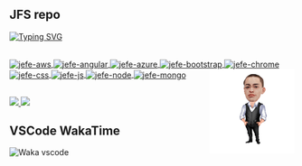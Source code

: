## JFS repo

[![Typing SVG](https://readme-typing-svg.demolab.com/?lines=JavaScript+🎯;Node.js+🧩;MongoDB+📂;Unit+tests+🧪;WordPress+📰;Microservices+⚙️;Project+Mgmt+📦;Excel+📊;Process+Devt+🚀;Multilingual+🗽;Let's+chat+😁)](https://github.com/jeferson-franco)

<a href="https://github.com/jeferson-franco">
  <div dir="auto">
    <br>
    <img alt="jefe-aws" height="50" width="60" style="max-width: 100%;" align=center src="https://cdn.jsdelivr.net/gh/devicons/devicon/icons/amazonwebservices/amazonwebservices-plain-wordmark.svg"/>
    <img alt="jefe-angular" height="50" width="60" style="max-width: 100%;" align=center src="https://cdn.jsdelivr.net/gh/devicons/devicon/icons/angularjs/angularjs-plain-wordmark.svg"/>
    <img alt="jefe-azure" height="50" width="60" style="max-width: 100%;" align=center src="https://cdn.jsdelivr.net/gh/devicons/devicon/icons/azure/azure-original-wordmark.svg"/>
    <img alt="jefe-bootstrap" height="50" width="60" style="max-width: 100%;" align=center src="https://cdn.jsdelivr.net/gh/devicons/devicon/icons/bootstrap/bootstrap-plain-wordmark.svg"/>
    <img alt="jefe-chrome" height="50" width="60" style="max-width: 100%;" align=center src="https://cdn.jsdelivr.net/gh/devicons/devicon/icons/chrome/chrome-plain-wordmark.svg"/>
    <img alt="jefe-css" height="50" width="60" style="max-width: 100%;" align=center src="https://cdn.jsdelivr.net/gh/devicons/devicon/icons/css3/css3-plain-wordmark.svg"/>
    <img alt="jefe-js" height="50" width="60" style="max-width: 100%;" align=center src="https://cdn.jsdelivr.net/gh/devicons/devicon/icons/javascript/javascript-plain.svg"/>
    <img alt="jefe-node" height="50" width="60" style="max-width: 100%;" align=center src="https://cdn.jsdelivr.net/gh/devicons/devicon/icons/nodejs/nodejs-original.svg"/>
    <img alt="jefe-mongo" height="50" width="60" style="max-width: 100%;" align=center src="https://cdn.jsdelivr.net/gh/devicons/devicon/icons/mongodb/mongodb-original.svg"/>
    <img alt="jefe-cartoon" height="150" style="max-width: 100%;" align="right" src="NzhwuCk9_male_2_cartoon26.png"/>
  </div>
  <h2 dir="auto"></h2>
</a>

<div dir="auto">
  <a href="https://github.com/jeferson-franco"></a>
  <a href="https://www.linkedin.com/in/jefersonfranco/" alt="jefe-linkedin">
    <img style="max-width: 100%;" src="https://img.shields.io/badge/-Linkedin-6610F2?style=for-the-badge&logo=Linkedin&logoColor=FFFFFF&link=https://www.linkedin.com/in/jefersonfranco/">
  </a>
  <a href="https://api.whatsapp.com/send?phone=5511966200991" alt="jefe-whatsapp">
    <img style="max-width: 100%;" src="https://img.shields.io/badge/-Whatsapp-6610F2?style=for-the-badge&logo=Whatsapp&logoColor=FFFFFF&link=https://api.whatsapp.com/send?phone=5511966200991">
  </a>

## VSCode WakaTime

![Waka vscode](https://wakatime.com/share/@328ec2d1-7a5b-47b2-8ff2-1d3c2f9fa1a9/ae7a4b23-a486-4c32-9402-e4147d7dfac8.svg)

</div>
